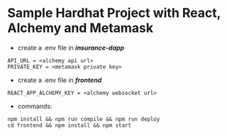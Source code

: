 # Sample Hardhat Project with React, Alchemy and Metamask

* create a .env file in ***insurance-dapp***
```
API_URL = <alchemy api url>
PRIVATE_KEY = <metamask private key>
```
* create a .env file in ***frontend***
```
REACT_APP_ALCHEMY_KEY = <alchemy websocket url>
```

* commands:
```
npm install && npm run compile && npm run deploy
cd frontend && npm install && npm start
```